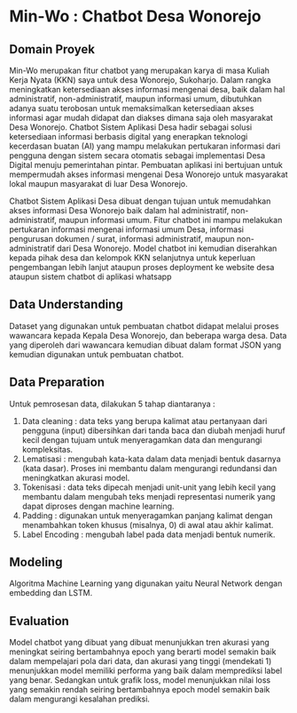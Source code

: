 # Min-Wo : Chatbot Desa Wonorejo

## Domain Proyek

Min-Wo merupakan fitur chatbot yang merupakan karya di masa Kuliah Kerja Nyata (KKN) saya untuk desa Wonorejo, Sukoharjo. Dalam rangka meningkatkan ketersediaan akses informasi mengenai desa, baik dalam hal administratif, non-administratif, maupun informasi umum, dibutuhkan adanya suatu terobosan untuk memaksimalkan ketersediaan akses informasi agar mudah didapat dan diakses dimana saja oleh masyarakat Desa Wonorejo. Chatbot Sistem Aplikasi Desa hadir sebagai solusi ketersediaan informasi berbasis digital yang enerapkan teknologi kecerdasan buatan (AI) yang mampu melakukan pertukaran informasi dari pengguna dengan sistem secara otomatis sebagai implementasi Desa Digital menuju pemerintahan pintar. Pembuatan aplikasi ini bertujuan untuk mempermudah akses informasi mengenai Desa Wonorejo untuk masyarakat lokal maupun masyarakat di luar Desa Wonorejo.

Chatbot Sistem Aplikasi Desa dibuat dengan tujuan untuk memudahkan akses informasi Desa Wonorejo baik dalam hal administratif, non-administratif, maupun informasi umum. Fitur chatbot ini mampu melakukan pertukaran informasi mengenai informasi umum Desa, informasi pengurusan dokumen / surat, informasi administratif, maupun non-administratif dari Desa Wonorejo. Model chatbot ini kemudian diserahkan kepada pihak desa dan kelompok KKN selanjutnya untuk keperluan pengembangan lebih lanjut ataupun proses deployment ke website desa ataupun sistem chatbot di aplikasi whatsapp


## Data Understanding
Dataset yang digunakan untuk pembuatan chatbot didapat melalui proses wawancara kepada Kepala Desa Wonorejo, dan beberapa warga desa. Data yang diperoleh dari wawancara kemudian dibuat dalam format JSON yang kemudian digunakan untuk pembuatan chatbot.

## Data Preparation
Untuk pemrosesan data, dilakukan 5 tahap diantaranya : 
1. Data cleaning : data teks yang berupa kalimat atau pertanyaan dari pengguna (input) dibersihkan dari tanda baca dan diubah menjadi huruf kecil dengan tujuam untuk menyeragamkan data dan mengurangi kompleksitas.
2. Lematisasi : mengubah kata-kata dalam data menjadi bentuk dasarnya (kata dasar). Proses ini membantu dalam mengurangi redundansi dan meningkatkan akurasi model.
3. Tokenisasi : data  teks dipecah menjadi unit-unit yang lebih kecil yang membantu dalam mengubah teks menjadi representasi numerik yang dapat diproses dengan machine learning.
4. Padding : digunakan untuk menyeragamkan panjang kalimat dengan menambahkan token khusus (misalnya, 0) di awal atau akhir kalimat.
5. Label Encoding : mengubah label pada data menjadi bentuk numerik.

## Modeling
Algoritma Machine Learning yang digunakan yaitu Neural Network dengan embedding dan LSTM.

## Evaluation
Model chatbot yang dibuat yang dibuat menunjukkan tren akurasi yang meningkat seiring bertambahnya epoch yang berarti model semakin baik dalam mempelajari pola dari data, dan akurasi yang tinggi (mendekati 1)  menunjukkan model memiliki performa yang baik dalam memprediksi label yang benar. Sedangkan untuk grafik loss, model menunjukkan nilai loss yang semakin rendah seiring bertambahnya epoch model semakin baik dalam mengurangi kesalahan prediksi.
